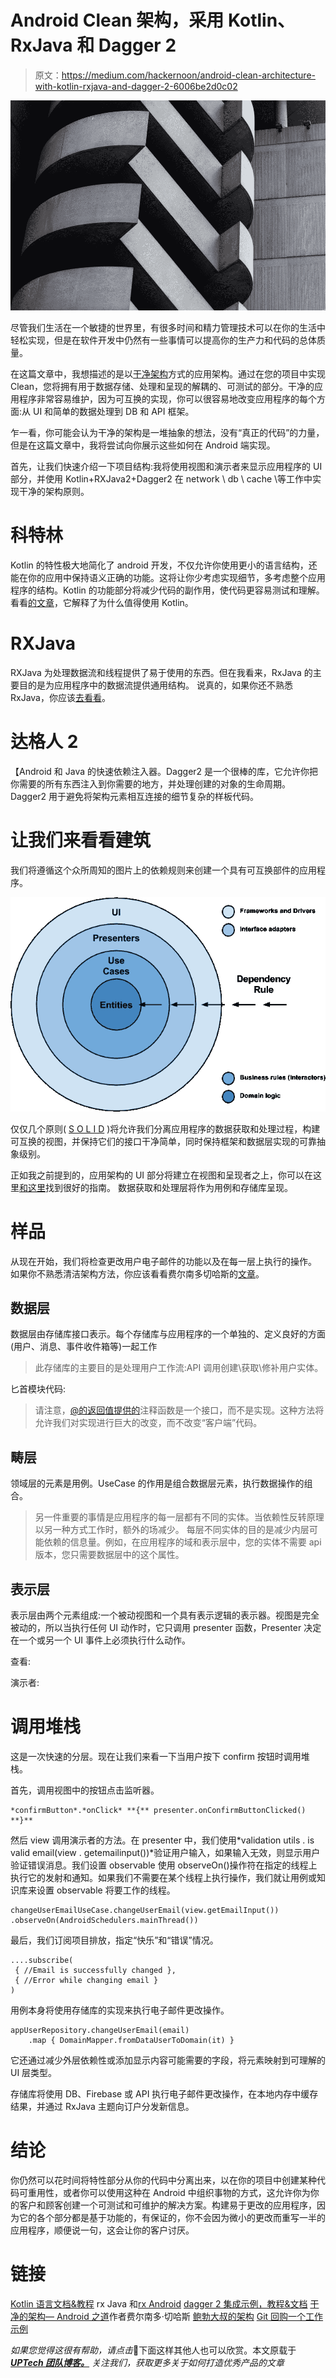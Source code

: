 # Android Clean 架构，采用 Kotlin、RxJava 和 Dagger 2

> 原文：<https://medium.com/hackernoon/android-clean-architecture-with-kotlin-rxjava-and-dagger-2-6006be2d0c02>

![](img/27ec5eadb6c459caa075ccbd7541ce97.png)

尽管我们生活在一个敏捷的世界里，有很多时间和精力管理技术可以在你的生活中轻松实现，但是在软件开发中仍然有一些事情可以提高你的生产力和代码的总体质量。

在这篇文章中，我想描述的是以[干净架构](https://8thlight.com/blog/uncle-bob/2012/08/13/the-clean-architecture.html)方式的应用架构。通过在您的项目中实现 Clean，您将拥有用于数据存储、处理和呈现的解耦的、可测试的部分。干净的应用程序非常容易维护，因为可互换的实现，你可以很容易地改变应用程序的每个方面:从 UI 和简单的数据处理到 DB 和 API 框架。

乍一看，你可能会认为干净的架构是一堆抽象的想法，没有“真正的代码”的力量，但是在这篇文章中，我将尝试向你展示这些如何在 Android 端实现。

首先，让我们快速介绍一下项目结构:我将使用视图和演示者来显示应用程序的 UI 部分，并使用 Kotlin+RXJava2+Dagger2 在 network \ db \ cache \等工作中实现干净的架构原则。

# 科特林

Kotlin 的特性极大地简化了 android 开发，不仅允许你使用更小的语言结构，还能在你的应用中保持语义正确的功能。这将让你少考虑实现细节，多考虑整个应用程序的结构。Kotlin 的功能部分将减少代码的副作用，使代码更容易测试和理解。看看[的文章](https://blog.uptech.team/how-kotlin-became-our-primary-language-for-android-3af7fd6a994c)，它解释了为什么值得使用 Kotlin。

# RXJava

RXJava 为处理数据流和线程提供了易于使用的东西。但在我看来，RxJava 的主要目的是为应用程序中的数据流提供通用结构。
说真的，如果你还不熟悉 RxJava，你应该[去看看](https://github.com/ReactiveX/RxJava)。

# 达格人 2

【Android 和 Java 的快速依赖注入器。Dagger2 是一个很棒的库，它允许你把你需要的所有东西注入到你需要的地方，并处理创建的对象的生命周期。Dagger2 用于避免将架构元素相互连接的细节复杂的样板代码。

# 让我们来看看建筑

我们将遵循这个众所周知的图片上的依赖规则来创建一个具有可互换部件的应用程序。

![](img/03a878433ff3c7c069c79967df071972.png)

仅仅几个原则( [S O L I D](https://en.wikipedia.org/wiki/SOLID_(object-oriented_design)) )将允许我们分离应用程序的数据获取和处理过程，构建可互换的视图，并保持它们的接口干净简单，同时保持框架和数据层实现的可靠抽象级别。

正如我之前提到的，应用架构的 UI 部分将建立在视图和呈现者之上，你可以在这里[和](/@cervonefrancesco/model-view-presenter-android-guidelines-94970b430ddf)[这里](http://hannesdorfmann.com/mosby/mvp/)找到很好的指南。
数据获取和处理层将作为用例和存储库呈现。

# 样品

从现在开始，我们将检查更改用户电子邮件的功能以及在每一层上执行的操作。
如果你不熟悉清洁架构方法，你应该看看费尔南多切哈斯的[文章](https://fernandocejas.com/2014/09/03/architecting-android-the-clean-way/)。

## 数据层

数据层由存储库接口表示。每个存储库与应用程序的一个单独的、定义良好的方面(用户、消息、事件收件箱等)一起工作

> 此存储库的主要目的是处理用户工作流:API 调用创建\获取\修补用户实体。

匕首模块代码:

> 请注意，[@的返回值提供的](http://twitter.com/Provides)注释函数是一个接口，而不是实现。这种方法将允许我们对实现进行巨大的改变，而不改变“客户端”代码。

## 畴层

领域层的元素是用例。UseCase 的作用是组合数据层元素，执行数据操作的组合。

> 另一件重要的事情是应用程序的每一层都有不同的实体。当依赖性反转原理以另一种方式工作时，额外的场减少。
> 每层不同实体的目的是减少内层可能依赖的信息量。例如，在应用程序的域和表示层中，您的实体不需要 api 版本，您只需要数据层中的这个属性。

## 表示层

表示层由两个元素组成:一个被动视图和一个具有表示逻辑的表示器。视图是完全被动的，所以当执行任何 UI 动作时，它只调用 presenter 函数，Presenter 决定在一个或另一个 UI 事件上必须执行什么动作。

查看:

演示者:

# 调用堆栈

这是一次快速的分层。现在让我们来看一下当用户按下 confirm 按钮时调用堆栈。

首先，调用视图中的按钮点击监听器。

```
*confirmButton*.*onClick* **{** presenter.onConfirmButtonClicked()
**}**
```

然后 view 调用演示者的方法。在 presenter 中，我们使用*validation utils . is valid email(view . getemailinput())*验证用户输入，如果输入无效，则显示用户验证错误消息。我们设置 observable 使用 observeOn()操作符在指定的线程上执行它的发射和通知。如果我们不需要在某个线程上执行操作，我们就让用例或知识库来设置 observable 将要工作的线程。

```
changeUserEmailUseCase.changeUserEmail(view.getEmailInput()) .observeOn(AndroidSchedulers.mainThread())
```

最后，我们订阅项目排放，指定“快乐”和“错误”情况。

```
....subscribe(
 { //Email is successfully changed },
 { //Error while changing email }
)
```

用例本身将使用存储库的实现来执行电子邮件更改操作。

```
appUserRepository.changeUserEmail(email)
    .map { DomainMapper.fromDataUserToDomain(it) }
```

它还通过减少外层依赖性或添加显示内容可能需要的字段，将元素映射到可理解的 UI 层类型。

存储库将使用 DB、Firebase 或 API 执行电子邮件更改操作，在本地内存中缓存结果，并通过 RxJava 主题向订户分发新信息。

# 结论

你仍然可以花时间将特性部分从你的代码中分离出来，以在你的项目中创建某种代码可重用性，或者你可以使用这种在 Android 中组织事物的方式，这允许你为你的客户和顾客创建一个可测试和可维护的解决方案。构建易于更改的应用程序，因为它的各个部分都是基于功能的，有保证的，你不会因为微小的更改而重写一半的应用程序，顺便说一句，这会让你的客户讨厌。

# 链接

[Kotlin 语言文档&教程](https://kotlinlang.org/)
rx Java 和[rx Android](https://github.com/ReactiveX/RxAndroid)
[dagger 2 集成示例，教程&文档](https://google.github.io/dagger/)
[干净的架构— Android 之道](https://fernandocejas.com/2014/09/03/architecting-android-the-clean-way/)作者费尔南多·切哈斯
[鲍勃大叔的架构](https://8thlight.com/blog/uncle-bob/2012/08/13/the-clean-architecture.html)
[Git 回购一个工作示例](https://github.com/uptechteam/CleanArchExample)

*如果您觉得这很有帮助，请点击*👏下面这样其他人也可以欣赏。本文原载于 [***UPTech 团队博客。***](http://blog.uptech.team) *关注我们，获取更多关于如何打造优秀产品的文章*